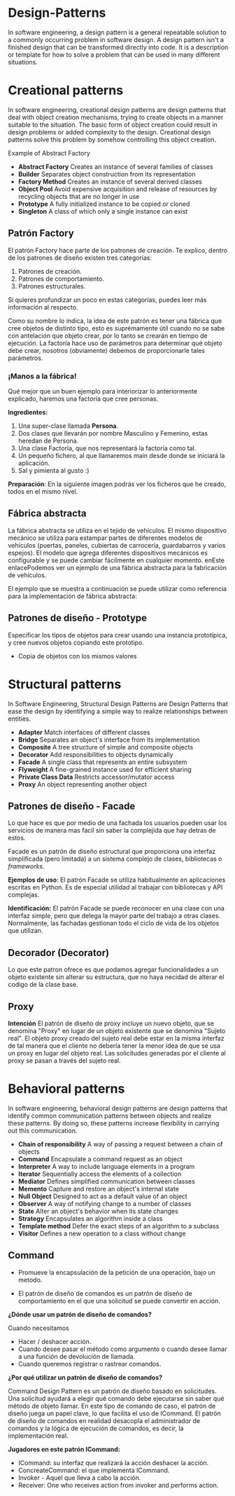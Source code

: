 # Design-Patterns
In software engineering, a design pattern is a general repeatable solution to a commonly occurring problem in software design. A design pattern isn't a finished design that can be transformed directly into code. It is a description or template for how to solve a problem that can be used in many different situations.

# Creational patterns
In software engineering, creational design patterns are design patterns that deal with object creation mechanisms, trying to create objects in a manner suitable to the situation. The basic form of object creation could result in design problems or added complexity to the design. Creational design patterns solve this problem by somehow controlling this object creation.

Example of Abstract Factory

* **Abstract Factory**
Creates an instance of several families of classes
* **Builder**
Separates object construction from its representation
* **Factory Method**
Creates an instance of several derived classes
* **Object Pool**
Avoid expensive acquisition and release of resources by recycling objects that are no longer in use
* **Prototype**
A fully initialized instance to be copied or cloned
* **Singleton**
A class of which only a single instance can exist

## Patrón Factory
El patrón Factory hace parte de los patrones de creación. Te explico, dentro de los patrones de diseño existen tres categorías:

1. Patrones de creación.
2. Patrones de comportamiento.
3. Patrones estructurales.

Si quieres profundizar un poco en estas categorías, puedes leer más información al respecto.

Como su nombre lo indica, la idea de este patrón es tener una fábrica que cree objetos de distinto tipo, esto es suprémamente útil cuando no se sabe con antelación que objeto crear, por lo tanto se crearán en tiempo de ejecución. La factoría hace uso de parámetros para determinar qué objeto debe crear, nosotros (obviamente) debemos de proporcionarle tales parámetros.

### ¡Manos a la fábrica!
Qué mejor que un buen ejemplo para interiorizar lo anteriormente explicado, haremos una factoría que cree personas.

**Ingredientes:**
1. Una super-clase llamada **Persona**.
2. Dos clases que llevarán por nombre Masculino y Femenino, estas heredan de Persona.
3. Una clase Factoria, que nos representará la factoría como tal.
4. Un pequeño fichero, al que llamaremos main desde donde se iniciará la aplicación.
5. Sal y pimienta al gusto :)

**Preparación**:
En la siguiente imagen podrás ver los ficheros que he creado, todos en el mismo nivel.

## Fábrica abstracta

La fábrica abstracta se utiliza en el tejido de vehículos. El mismo dispositivo mecánico se utiliza para estampar partes de diferentes modelos de vehículos (puertas, paneles, cubiertas de carrocería, guardabarros y varios espejos). El modelo que agrega diferentes dispositivos mecánicos es configurable y se puede cambiar fácilmente en cualquier momento. enEste enlacePodemos ver un ejemplo de una fábrica abstracta para la fabricación de vehículos.

El ejemplo que se muestra a continuación se puede utilizar como referencia para la implementación de fábrica abstracta:

## Patrones de diseño - Prototype

Especificar los tipos de objetos para crear usando una instancia prototípica,
y cree nuevos objetos copiando este prototipo.
* Copia de objetos con los mismos valores

# Structural patterns
In Software Engineering, Structural Design Patterns are Design Patterns that ease the design by identifying a simple way to realize relationships between entities.

* **Adapter**
Match interfaces of different classes
* **Bridge**
Separates an object's interface from its implementation
* **Composite**
A tree structure of simple and composite objects
* **Decorator**
Add responsibilities to objects dynamically
* **Facade**
A single class that represents an entire subsystem
* **Flyweight**
A fine-grained instance used for efficient sharing
* **Private Class Data**
Restricts accessor/mutator access
* **Proxy**
An object representing another object


## Patrones de diseño - Facade
Lo que hace es que por medio de una fachada los usuarios pueden usar los servicios de manera mas facil sin saber la complejida que hay detras de estos. 

Facade es un patrón de diseño estructural que proporciona una interfaz simplificada (pero limitada) a un sistema complejo de clases, bibliotecas o _frameworks_.

**Ejemplos de uso**: El patrón Facade se utiliza habitualmente en aplicaciones escritas en Python. Es de especial utilidad al trabajar con bibliotecas y API complejas.

**Identificación:** El patrón Facade se puede reconocer en una clase con una interfaz simple, pero que delega la mayor parte del trabajo a otras clases. Normalmente, las fachadas gestionan todo el ciclo de vida de los objetos que utilizan.

## Decorador (Decorator)
Lo que este patron ofrece es que podamos agregar funcionalidades a un objeto existente sin alterar su estructura, que no haya necidad de alterar el codigo de la clase base.

## Proxy
**Intención**
El patrón de diseño de proxy incluye un nuevo objeto, que se denomina "Proxy" en lugar de un objeto existente que se denomina "Sujeto real". El objeto proxy creado del sujeto real debe estar en la misma interfaz de tal manera que el cliente no debería tener la menor idea de que se usa un proxy en lugar del objeto real. Las solicitudes generadas por el cliente al proxy se pasan a través del sujeto real.


# Behavioral patterns
In software engineering, behavioral design patterns are design patterns that identify common communication patterns between objects and realize these patterns. By doing so, these patterns increase flexibility in carrying out this communication.

* **Chain of responsibility**
A way of passing a request between a chain of objects
* **Command**
Encapsulate a command request as an object
* **Interpreter**
A way to include language elements in a program
* **Iterator**
Sequentially access the elements of a collection
* **Mediator**
Defines simplified communication between classes
* **Memento**
Capture and restore an object's internal state
* **Null Object**
Designed to act as a default value of an object
* **Observer**
A way of notifying change to a number of classes
* **State**
Alter an object's behavior when its state changes
* **Strategy**
Encapsulates an algorithm inside a class
* **Template method**
Defer the exact steps of an algorithm to a subclass
* **Visitor**
Defines a new operation to a class without change

## Command
* Promueve la encapsulación de la petición de una operación, bajo un metodo.

* El patrón de diseño de comandos es un patrón de diseño de comportamiento en el que una solicitud se puede convertir en acción.

**¿Dónde usar un patrón de diseño de comandos?**

Cuando necesitamos
* Hacer / deshacer acción.
* Cuando desee pasar el método como argumento o cuando desee llamar a una función de devolución de llamada. 
* Cuando queremos registrar o rastrear comandos.

**¿Por qué utilizar un patrón de diseño de comandos?**

Command Design Pattern es un patrón de diseño basado en solicitudes. Una solicitud ayudará a elegir qué comando debe ejecutarse sin saber qué método de objeto llamar. En este tipo de comando de caso, el patrón de diseño juega un papel clave, lo que facilita el uso de ICommand. El patrón de diseño de comandos en realidad desacopla el administrador de comandos y la lógica de ejecución de comandos, es decir, la implementación real.

**Jugadores en este patrón ICommand:** 

* ICommand: su interfaz que realizará la acción deshacer la acción.
* ConcreateCommand: el que implementa ICommand.
* Invoker - Aquel que lleva a cabo la acción.
* Receiver: One who receives action from invoker and performs action.